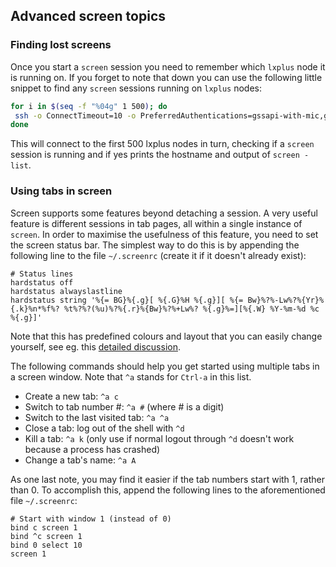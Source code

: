 ## Advanced screen topics

### Finding lost screens

Once you start a `screen` session you need to remember which
`lxplus` node it is running on. If you forget to note that down
you can use the following little snippet to find any `screen`
sessions running on `lxplus` nodes:

```bash
for i in $(seq -f "%04g" 1 500); do
 ssh -o ConnectTimeout=10 -o PreferredAuthentications=gssapi-with-mic,gssapi -o GSSAPIAuthentication=yes -o StrictHostKeyChecking=no -o LogLevel=quiet lxplus$i.cern.ch "(screen -list | head -1 | grep -q 'There is a screen on') && hostname && screen -list"
done
```
This will connect to the first 500 lxplus nodes in
turn, checking if a `screen` session is running and if
yes prints the hostname and output of `screen -list`.


### Using tabs in screen

Screen supports some features beyond detaching a session. A very useful feature is different sessions in tab pages, all within a single instance of `screen`. 
In order to maximise the usefulness of this feature, you need to set the screen status bar. The simplest way to do this is by appending the following line to the file `~/.screenrc` (create it if it doesn't already exist):
```
# Status lines
hardstatus off
hardstatus alwayslastline
hardstatus string '%{= BG}%{.g}[ %{.G}%H %{.g}][ %{= Bw}%?%-Lw%?%{Yr}%{.k}%n*%f%? %t%?%?(%u)%?%{.r}%{Bw}%?%+Lw%? %{.g}%=][%{.W} %Y-%m-%d %c %{.g}]'
```
Note that this has predefined colours and layout that you can easily change yourself, see eg. this [detailed discussion](http://sourceopen.com/2014/06/09/gnu-screen-status-bar-tips-tricks-basics/).

The following commands should help you get started using multiple tabs in a screen window. Note that `^a` stands for `Ctrl-a` in this list.
* Create a new tab: `^a c`
* Switch to tab number #: `^a #` (where # is a digit)
* Switch to the last visited tab: `^a ^a`
* Close a tab: log out of the shell with `^d`
* Kill a tab: `^a k` (only use if normal logout through `^d` doesn't work because a process has crashed)
* Change a tab's name: `^a A`

As one last note, you may find it easier if the tab numbers start with 1, rather than 0. To accomplish this, append the following lines to the aforementioned file `~/.screenrc`:
```
# Start with window 1 (instead of 0)
bind c screen 1
bind ^c screen 1
bind 0 select 10
screen 1
```
